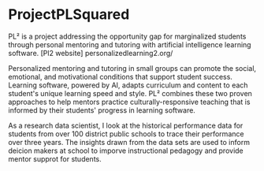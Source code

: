 # ProjectPLSquared
PL² is a project addressing the opportunity gap for marginalized students through personal mentoring and tutoring with artificial intelligence learning software. [Pl2 website] personalizedlearning2.org/


Personalized mentoring and tutoring in small groups can promote the social, emotional, and motivational conditions that support student success. Learning software, powered by AI, adapts curriculum and content to each student's unique learning speed and style. PL² combines these two proven approaches to help mentors practice culturally-responsive teaching that is informed by their students' progress in learning software.

As a research data scientist, I look at the historical performance data for students from over 100 district public schools to trace their performance over three years. The insights drawn from the data sets are used to inform deicion makers at school to imporve instructional pedagogy and provide mentor supprot for students.


